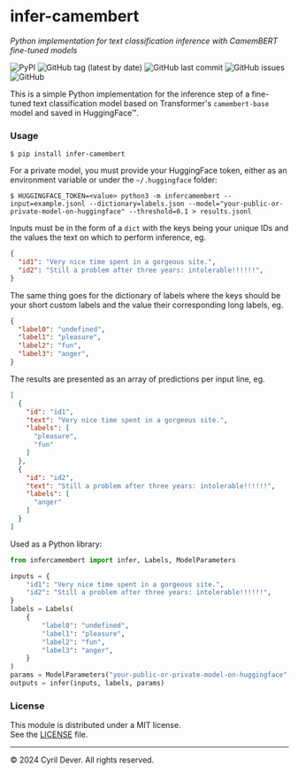 # infer-camembert
_Python implementation for text classification inference with CamemBERT fine-tuned models_

![PyPI](https://img.shields.io/pypi/v/infer-camembert)
![GitHub tag (latest by date)](https://img.shields.io/github/v/tag/cyrildever/infer-camembert)
![GitHub last commit](https://img.shields.io/github/last-commit/cyrildever/infer-camembert)
![GitHub issues](https://img.shields.io/github/issues/cyrildever/infer-camembert)
![GitHub](https://img.shields.io/github/license/cyrildever/infer-camembert)

This is a simple Python implementation for the inference step of a fine-tuned text classification model based on Transformer's `camembert-base` model and saved in HuggingFace&trade;.

### Usage

```console
$ pip install infer-camembert
```

For a private model, you must provide your HuggingFace token, either as an environment variable or under the `~/.huggingface` folder:
```console
$ HUGGINGFACE_TOKEN=<value> python3 -m infercamembert --input=example.jsonl --dictionary=labels.json --model="your-public-or-private-model-on-huggingface" --threshold=0.1 > results.jsonl
```

Inputs must be in the form of a `dict` with the keys being your unique IDs and the values the text on which to perform inference, eg.
```json
{
  "id1": "Very nice time spent in a gorgeous site.",
  "id2": "Still a problem after three years: intolerable!!!!!!",
}
```
The same thing goes for the dictionary of labels where the keys should be your short custom labels and the value their corresponding long labels, eg.
```json
{
  "label0": "undefined",
  "label1": "pleasure",
  "label2": "fun",
  "label3": "anger",
}
```

The results are presented as an array of predictions per input line, eg.
```json
[
  {
    "id": "id1",
    "text": "Very nice time spent in a gorgeous site.", 
    "labels": [
      "pleasure",
      "fun"
    ]
  },
  {
    "id": "id2",
    "text": "Still a problem after three years: intolerable!!!!!!",
    "labels": [
      "anger"
    ]
  }
]
```

Used as a Python library:
```python
from infercamembert import infer, Labels, ModelParameters

inputs = {
    "id1": "Very nice time spent in a gorgeous site.",
    "id2": "Still a problem after three years: intolerable!!!!!!",
}
labels = Labels(
    {
        "label0": "undefined",
        "label1": "pleasure",
        "label2": "fun",
        "label3": "anger",
    }
)
params = ModelParameters("your-public-or-private-model-on-huggingface", 0.1)
outputs = infer(inputs, labels, params)
```


### License

This module is distributed under a MIT license. \
See the [LICENSE](./LICENSE) file.


<hr />
&copy; 2024 Cyril Dever. All rights reserved.